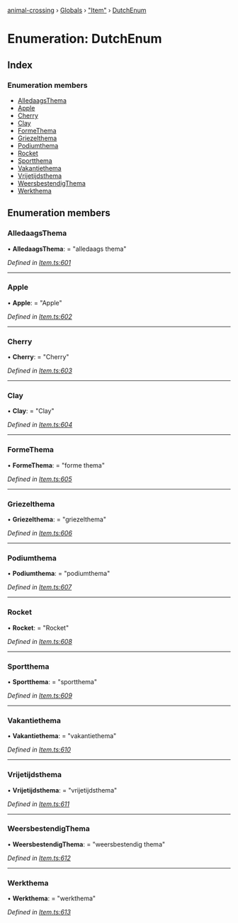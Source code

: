 [animal-crossing](../README.md) › [Globals](../globals.md) › ["Item"](../modules/_item_.md) › [DutchEnum](_item_.dutchenum.md)

# Enumeration: DutchEnum

## Index

### Enumeration members

* [AlledaagsThema](_item_.dutchenum.md#alledaagsthema)
* [Apple](_item_.dutchenum.md#apple)
* [Cherry](_item_.dutchenum.md#cherry)
* [Clay](_item_.dutchenum.md#clay)
* [FormeThema](_item_.dutchenum.md#formethema)
* [Griezelthema](_item_.dutchenum.md#griezelthema)
* [Podiumthema](_item_.dutchenum.md#podiumthema)
* [Rocket](_item_.dutchenum.md#rocket)
* [Sportthema](_item_.dutchenum.md#sportthema)
* [Vakantiethema](_item_.dutchenum.md#vakantiethema)
* [Vrijetijdsthema](_item_.dutchenum.md#vrijetijdsthema)
* [WeersbestendigThema](_item_.dutchenum.md#weersbestendigthema)
* [Werkthema](_item_.dutchenum.md#werkthema)

## Enumeration members

###  AlledaagsThema

• **AlledaagsThema**: = "alledaags thema"

*Defined in [Item.ts:601](https://github.com/Norviah/animal-crossing/blob/6476932/module/types/Item.ts#L601)*

___

###  Apple

• **Apple**: = "Apple"

*Defined in [Item.ts:602](https://github.com/Norviah/animal-crossing/blob/6476932/module/types/Item.ts#L602)*

___

###  Cherry

• **Cherry**: = "Cherry"

*Defined in [Item.ts:603](https://github.com/Norviah/animal-crossing/blob/6476932/module/types/Item.ts#L603)*

___

###  Clay

• **Clay**: = "Clay"

*Defined in [Item.ts:604](https://github.com/Norviah/animal-crossing/blob/6476932/module/types/Item.ts#L604)*

___

###  FormeThema

• **FormeThema**: = "forme thema"

*Defined in [Item.ts:605](https://github.com/Norviah/animal-crossing/blob/6476932/module/types/Item.ts#L605)*

___

###  Griezelthema

• **Griezelthema**: = "griezelthema"

*Defined in [Item.ts:606](https://github.com/Norviah/animal-crossing/blob/6476932/module/types/Item.ts#L606)*

___

###  Podiumthema

• **Podiumthema**: = "podiumthema"

*Defined in [Item.ts:607](https://github.com/Norviah/animal-crossing/blob/6476932/module/types/Item.ts#L607)*

___

###  Rocket

• **Rocket**: = "Rocket"

*Defined in [Item.ts:608](https://github.com/Norviah/animal-crossing/blob/6476932/module/types/Item.ts#L608)*

___

###  Sportthema

• **Sportthema**: = "sportthema"

*Defined in [Item.ts:609](https://github.com/Norviah/animal-crossing/blob/6476932/module/types/Item.ts#L609)*

___

###  Vakantiethema

• **Vakantiethema**: = "vakantiethema"

*Defined in [Item.ts:610](https://github.com/Norviah/animal-crossing/blob/6476932/module/types/Item.ts#L610)*

___

###  Vrijetijdsthema

• **Vrijetijdsthema**: = "vrijetijdsthema"

*Defined in [Item.ts:611](https://github.com/Norviah/animal-crossing/blob/6476932/module/types/Item.ts#L611)*

___

###  WeersbestendigThema

• **WeersbestendigThema**: = "weersbestendig thema"

*Defined in [Item.ts:612](https://github.com/Norviah/animal-crossing/blob/6476932/module/types/Item.ts#L612)*

___

###  Werkthema

• **Werkthema**: = "werkthema"

*Defined in [Item.ts:613](https://github.com/Norviah/animal-crossing/blob/6476932/module/types/Item.ts#L613)*
